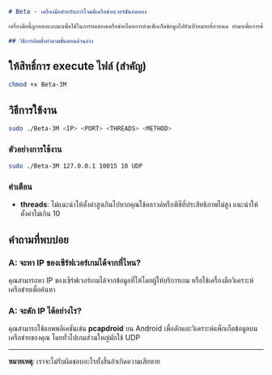 ```markdown
# Beta - เครื่องมือสำหรับการโจมตีเครือข่ายเวอร์ชั่นทดลอง

เครื่องมือนี้ถูกออกแบบมาเพื่อใช้ในการทดสอบเครือข่ายโดยการส่งแพ็กเก็ตข้อมูลไปยังเป้าหมายที่กำหนด ทำมาเพื่อการศึกษาเท่านั้น

## วิธีการติดตั้งทำตามขั้นตอนด้านล่าง

```


## ให้สิทธิ์การ execute ไฟล์ (สำคัญ)

```bash
chmod +x Beta-3M
```

## วิธีการใช้งาน

```bash
sudo ./Beta-3M <IP> <PORT> <THREADS> <METHOD>
```

### ตัวอย่างการใช้งาน

```bash
sudo ./Beta-3M 127.0.0.1 10015 10 UDP
```

### คำเตือน

- **threads**: ไม่แนะนำให้ตั้งค่าสูงเกินไปหากคุณใช้คลาวด์หรือพีซีที่ประสิทธิภาพไม่สูง แนะนำให้ตั้งค่าไม่เกิน 10

## คำถามที่พบบ่อย

### A: จะหา IP ของเซิร์ฟเวอร์เกมได้จากที่ไหน?
คุณสามารถหา IP ของเซิร์ฟเวอร์เกมได้จากข้อมูลที่ให้โดยผู้ให้บริการเกม หรือใช้เครื่องมือวิเคราะห์เครือข่ายเพื่อค้นหา

### A: จะดัก IP ได้อย่างไร?
คุณสามารถใช้แอพพลิเคชันเช่น **pcapdroid** บน Android เพื่อดักและวิเคราะห์แพ็กเก็ตข้อมูลบนเครือข่ายของคุณ โดยทั่วไปเกมส่วนใหญ่มักใช้ UDP

---

**หมายเหตุ**: เราจะไม่รับผิดชอบอะไรทั้งสิ้นถ้าเกิดความเสียหาย
```
